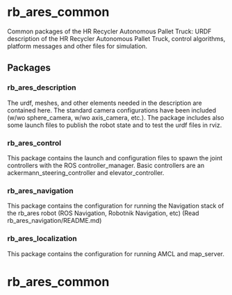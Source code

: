 # rb_ares_common

Common packages of the HR Recycler Autonomous Pallet Truck: URDF description of the HR Recycler Autonomous Pallet Truck, control algorithms, platform messages and other files for simulation.


## Packages

### rb_ares_description

The urdf, meshes, and other elements needed in the description are contained here. The standard camera configurations have been included (w/wo sphere_camera, w/wo axis_camera, etc.). The package includes also some launch files to publish the robot state and to test the urdf files in rviz.

### rb_ares_control

This package contains the launch and configuration files to spawn the joint controllers with the ROS controller_manager. Basic controllers are an ackermann_steering_controller and elevator_controller.

### rb_ares_navigation

This package contains the configuration for running the Navigation stack of the rb_ares robot (ROS Navigation, Robotnik Navigation, etc) (Read rb_ares_navigation/README.md)

### rb_ares_localization

This package contains the configuration for running AMCL and map_server.
# rb_ares_common
